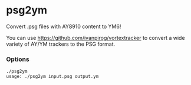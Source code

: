 # psg2ym

Convert .psg files with AY8910 content to YM6!

You can use https://github.com/ivanpirog/vortextracker to convert a wide
variety of AY/YM trackers to the PSG format.

### Options

```
./psg2ym
usage: ./psg2ym input.psg output.ym
```
